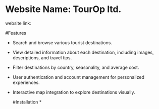 # Website Name: TourOp ltd.
website link: 

#Features
* Search and browse various tourist destinations.
* View detailed information about each destination, including images, descriptions, and travel tips.
* Filter destinations by country, seasonality, and average cost.
* User authentication and account management for personalized experiences.
* Interactive map integration to explore destinations visually.



  #Installation
  *



